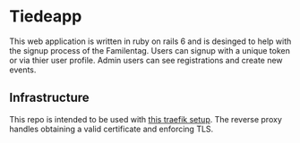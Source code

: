 # Tiedeapp

This web application is written in ruby on rails 6 and is desinged to help with the signup process of the Familentag. Users can signup with a unique token or via thier user profile. Admin users can see registrations and create new events.

## Infrastructure

This repo is intended to be used with [this traefik setup](https://github.com/conscribtor/docker-traefik-letsencrypt). The reverse proxy handles obtaining a valid certificate and enforcing TLS.
